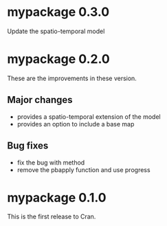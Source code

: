 # mypackage 0.3.0
Update the spatio-temporal model


# mypackage 0.2.0
These are the improvements in these version.

## Major changes
* provides a spatio-temporal extension of the model
* provides an option to include a base map
## Bug fixes
* fix the bug with method
* remove the pbapply function and use progress 

# mypackage 0.1.0

This is the first release to Cran.

